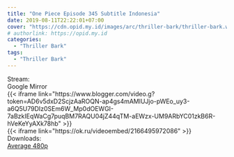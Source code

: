 ```yaml
---
title: "One Piece Episode 345 Subtitle Indonesia"
date: 2019-08-11T22:22:01+07:00
cover: "https://cdn.opid.my.id/images/arc/thriller-bark/thriller-bark.webp" # Optional, cover
# authorlink: https://opid.my.id
categories:
  - "Thriller Bark"
tags:
  - "Thriller Bark"
---
```

<div class="ui menu violet borderless inverted">
  <div class="header item active">
        Stream:
    </div>
  <a class="active item" data-tab="google">
    <i class="google drive icon"></i> Google
  </a>
  <a class="item nounderline" data-tab="mirror">
    <i class="odnoklassniki icon"></i> Mirror
  </a>
</div>
<div class="ui bottom attached tab segment active" style="border:0 !important;" data-tab="google">
{{< iframe link="https://www.blogger.com/video.g?token=AD6v5dxD2ScjzAaROQN-ap4gs4mAMlUJjo-pWEo_uy3-a6Q5U79DIz0SEm6W_Mp0dOEWGI-7aBzkIEqWaCg7puqBM7RAQU04jZ44qTM-aEWzx-UM9ARbYC01zkB6R-hVeKeYyAXk78hb" >}}
</div>
<div class="ui bottom attached tab segment" style="border:0 !important;" data-tab="mirror">
{{< iframe link="https://ok.ru/videoembed/2166495972086" >}}
</div>
<div class="ui menu violet borderless inverted">
  <div class="header item active">
        Downloads:
    </div>
  <a class="item nounderline" href="https://ouo.io/IAU0Dn" target="_blank" rel="dofollow"><i class="google drive icon"></i>
    Average 480p</a>
</div>